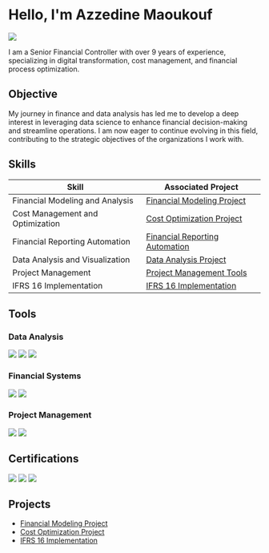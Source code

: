 # Hello, I'm Azzedine Maoukouf
<a href="https://linkedin.com/in/azzedine-maoukouf"><img src="https://img.shields.io/badge/-LinkedIn-0072b1?&style=for-the-badge&logo=linkedin&logoColor=white" /></a>

I am a Senior Financial Controller with over 9 years of experience, specializing in digital transformation, cost management, and financial process optimization.

## Objective

My journey in finance and data analysis has led me to develop a deep interest in leveraging data science to enhance financial decision-making and streamline operations. I am now eager to continue evolving in this field, contributing to the strategic objectives of the organizations I work with.

## Skills

| Skill                                         | Associated Project                          |
|-----------------------------------------------|---------------------------------------------|
| Financial Modeling and Analysis               | <a href="https://github.com/azzedine-maoukouf/financial-modeling">Financial Modeling Project</a>|
| Cost Management and Optimization              | <a href="https://github.com/azzedine-maoukouf/cost-optimization">Cost Optimization Project</a>|
| Financial Reporting Automation                | <a href="https://github.com/azzedine-maoukouf/financial-reporting">Financial Reporting Automation</a>|
| Data Analysis and Visualization               | <a href="https://github.com/azzedine-maoukouf/data-analysis">Data Analysis Project</a>|
| Project Management                            | <a href="https://github.com/azzedine-maoukouf/project-management">Project Management Tools</a>|
| IFRS 16 Implementation                        | <a href="https://github.com/azzedine-maoukouf/ifrs16-implementation">IFRS 16 Implementation</a>|

## Tools

### Data Analysis
<div>
    <img src="https://img.shields.io/badge/-Power_BI-F2C811?&style=for-the-badge&logo=Power-BI&logoColor=white" />
    <img src="https://img.shields.io/badge/-Python-3776AB?&style=for-the-badge&logo=Python&logoColor=white" />
    <img src="https://img.shields.io/badge/-SQL-003B57?&style=for-the-badge&logo=MySQL&logoColor=white" />
</div>

### Financial Systems
<div>
    <img src="https://img.shields.io/badge/-SAP-0FAAFF?&style=for-the-badge&logo=SAP&logoColor=white" />
    <img src="https://img.shields.io/badge/-SAGE-8D2672?&style=for-the-badge&logo=Sage&logoColor=white" />
</div>

### Project Management
<div>
    <img src="https://img.shields.io/badge/-JIRA-0052CC?&style=for-the-badge&logo=Jira&logoColor=white" />
    <img src="https://img.shields.io/badge/-Trello-0079BF?&style=for-the-badge&logo=Trello&logoColor=white" />
</div>

## Certifications

<div>
<img src="https://img.shields.io/badge/-Data_Science-FF4500?&style=for-the-badge&logo=Coursera&logoColor=white" />
<img src="https://img.shields.io/badge/-Credit_Risk_Modeling-007ACC?&style=for-the-badge&logo=Udemy&logoColor=white" />
<img src="https://img.shields.io/badge/-Financial_Reporting_with_Power_BI-00A1F1?&style=for-the-badge&logo=LinkedIn&logoColor=white" />
</div>

## Projects

- [Financial Modeling Project](https://github.com/azzedine-maoukouf/financial-modeling)
- [Cost Optimization Project](https://github.com/azzedine-maoukouf/cost-optimization)
- [IFRS 16 Implementation](https://github.com/azzedine-maoukouf/ifrs16-implementation)
